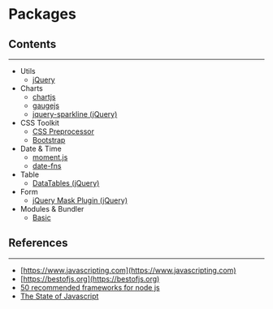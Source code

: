# Packages

## Contents
---

* Utils
  * [jQuery](util/jquery/)
* Charts
  * [chartjs](chart/chartjs/)
  * [gaugejs](chart/gaugejs/)
  * [jquery-sparkline (jQuery)](chart/jquery-sparkline/)
* CSS Toolkit
  * [CSS Preprocessor](css-processor/)
  * [Bootstrap](css-toolkit/bootstrap/)
* Date & Time
  * [moment.js](https://momentjs.com)
  * [date-fns](https://github.com/date-fns/date-fns)
* Table
  * [DataTables (jQuery)](table/datatables/)
* Form
  * [jQuery Mask Plugin (jQuery)](form/jquery-mask-plugin/)
* Modules & Bundler
  * [Basic](modules)


## References
---

* [https://www.javascripting.com](https://www.javascripting.com)
* [https://bestofjs.org](https://bestofjs.org)
* [50 recommended frameworks for node js](https://boostlog.io/@nixus89896/50-recommended-frameworks-for-node-js-5aefe14e47018500491f4447)
* [The State of Javascript](http://stateofjs.com/2017/flavors/)